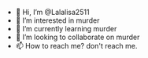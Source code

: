 - 👋 Hi, I’m @Lalalisa2511
- 👀 I’m interested in murder
- 🌱 I’m currently learning murder
- 💞️ I’m looking to collaborate on murder
- 📫 How to reach me? don't reach me.

<!---
Lalalisa2511/Lalalisa2511 is a ✨ special ✨ repository because its `README.md` (this file) appears on your GitHub profile.
You can click the Preview link to take a look at your changes.
--->
